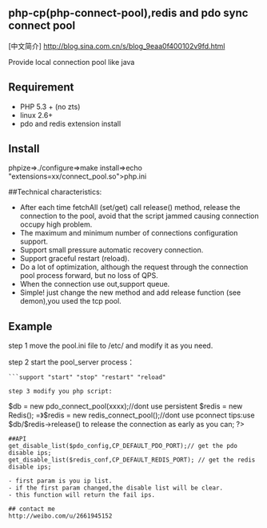 ## php-cp(php-connect-pool),redis and pdo sync connect pool
[中文简介] http://blog.sina.com.cn/s/blog_9eaa0f400102v9fd.html

Provide local connection pool like java

## Requirement

- PHP 5.3 + (no zts)
- linux 2.6+
- pdo and redis extension install

## Install

phpize=>./configure=>make install=>echo "extensions=xx/connect_pool.so">php.ini


##Technical characteristics:
 
- After each time fetchAll (set/get)  call release() method, release the connection to the pool, avoid that the script jammed causing connection occupy high problem.
- The maximum and minimum number of connections configuration support.
- Support  small pressure automatic recovery connection.
- Support graceful restart (reload).
- Do a lot of optimization, although the request through the connection pool process forward, but no loss of QPS.
- When the connection use out,support queue.
- Simple! just change the new method and add release function (see demon),you used the tcp pool.

## Example
step 1 move the pool.ini file to /etc/ and modify it as you need.

step 2 start the pool_server process：
```./pool_server start
```support "start" "stop" "restart" "reload"

step 3 modify you php script:
```
<?php
$db = new PDO(xxxxx);
=> $db = new pdo_connect_pool(xxxx);//dont use persistent

$redis = new Redis();
=》$redis = new redis_connect_pool();//dont use pconnect

tips:use $db/$redis->release() to release the connection  as early as you can;
?>
```
##API
get_disable_list($pdo_config,CP_DEFAULT_PDO_PORT);// get the pdo disable ips;
get_disable_list($redis_conf,CP_DEFAULT_REDIS_PORT); // get the redis disable ips;

- first param is you ip list.
- if the first param changed,the disable list will be clear.
- this function will return the fail ips.

## contact me
http://weibo.com/u/2661945152
